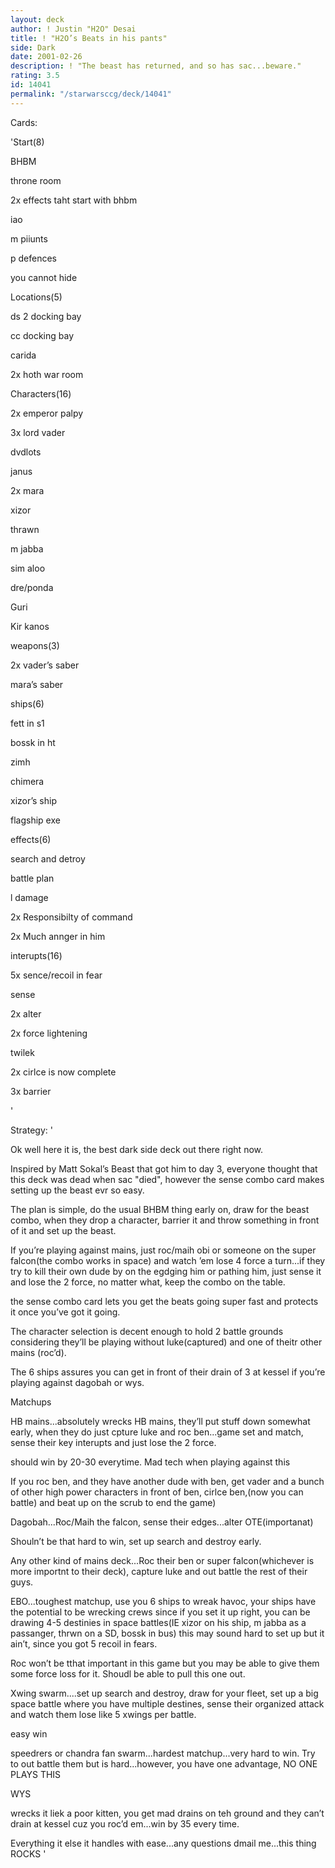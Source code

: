 ```yaml
---
layout: deck
author: ! Justin "H2O" Desai
title: ! "H2O’s Beats in his pants"
side: Dark
date: 2001-02-26
description: ! "The beast has returned, and so has sac...beware."
rating: 3.5
id: 14041
permalink: "/starwarsccg/deck/14041"
---
```

Cards: 

'Start(8)

BHBM

throne room

2x effects taht start with bhbm

iao

m piiunts

p defences

you cannot hide


Locations(5)

ds 2 docking bay

cc docking bay

carida

2x hoth war room



Characters(16)

2x emperor palpy

3x lord vader

dvdlots

janus

2x mara

xizor

thrawn

m jabba

sim aloo

dre/ponda

Guri

Kir kanos



weapons(3)

2x vader’s saber

mara’s saber


ships(6)

fett in s1

bossk in ht

zimh

chimera

xizor’s ship

flagship exe


effects(6)

search and detroy

battle plan

l damage

2x Responsibilty of command

2x Much annger in him



interupts(16)

5x sence/recoil in fear 

sense

2x alter

2x force lightening

twilek

2x cirlce is now complete

3x barrier







'

Strategy: '

Ok well here it is, the best dark side deck out there right now.

Inspired by Matt Sokal’s Beast that got him to day 3, everyone thought that this deck was dead when sac "died", however the sense combo card makes setting up the beast evr so easy.

 The plan is simple, do the usual BHBM thing early on, draw for the beast combo, when they drop a character, barrier it and throw something in front of it and set up the beast.

If you’re playing against mains, just roc/maih obi or someone on the super falcon(the combo works in space) and watch ’em lose 4 force a turn...if they try to kill their own dude by on the egdging him or pathing him, just sense it and lose the 2 force, no matter what, keep the combo on the table.

the sense combo card lets you get the beats going super fast and protects it once you’ve got it going.


The character selection is decent enough to hold 2 battle grounds considering they’ll be playing without luke(captured) and one of theitr other mains (roc’d).

The 6 ships assures you can get in front of their drain of 3 at kessel if you’re playing against dagobah or wys.


Matchups


HB mains...absolutely wrecks HB mains, they’ll put stuff down somewhat early, when they do just cpture luke and roc ben...game set and match, sense their key interupts and just lose the 2 force.

should win by 20-30 everytime.  Mad tech when playing against this

If you roc ben, and they have another dude with ben, get vader and a bunch of other high power characters in front of ben, cirlce ben,(now you can battle) and beat up on the scrub to end the game)


Dagobah...Roc/Maih the falcon, sense their edges...alter OTE(importanat)

Shouln’t be that hard to win, set up search and destroy early.


Any other kind of mains deck...Roc their ben or super falcon(whichever is more importnt to their deck), capture luke and out battle the rest of their guys.


EBO...toughest matchup, use you 6 ships to wreak havoc, your ships have the potential to be wrecking crews since if you set it up right, you can be drawing 4-5 destinies in space battles(IE xizor on his ship, m jabba as a passanger, thrwn on a SD, bossk in bus) this may sound hard to set up but it ain’t, since you got 5 recoil in fears.

Roc won’t be tthat important in this game but you may be able to give them some force loss for it.  Shoudl be able to pull this one out.


Xwing swarm....set up search and destroy, draw for your fleet, set up a big space battle where you have multiple destines, sense their organized attack and watch them lose like 5 xwings per battle.

easy win


speedrers or chandra fan swarm...hardest matchup...very hard to win.  Try to out battle them but is hard...however, you have one advantage, NO ONE PLAYS THIS


WYS

wrecks it liek a poor kitten, you get mad drains on teh ground and they can’t drain at kessel cuz you roc’d em...win by 35 every time.


Everything it else it handles with ease...any questions dmail me...this thing ROCKS '
